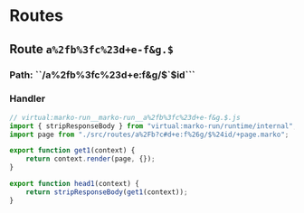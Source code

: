 # Routes

## Route ``a%2fb%3fc%23d+e-f&g.$``
### Path: ``/a%2fb%3fc%23d+e:f&g/$`$id```
### Handler
```js
// virtual:marko-run__marko-run__a%2fb%3fc%23d+e-f&g.$.js
import { stripResponseBody } from "virtual:marko-run/runtime/internal";
import page from "./src/routes/a%2Fb?c#d+e:f%26g/$%24id/+page.marko";

export function get1(context) {
	return context.render(page, {});
}

export function head1(context) {
	return stripResponseBody(get1(context));
}
```
